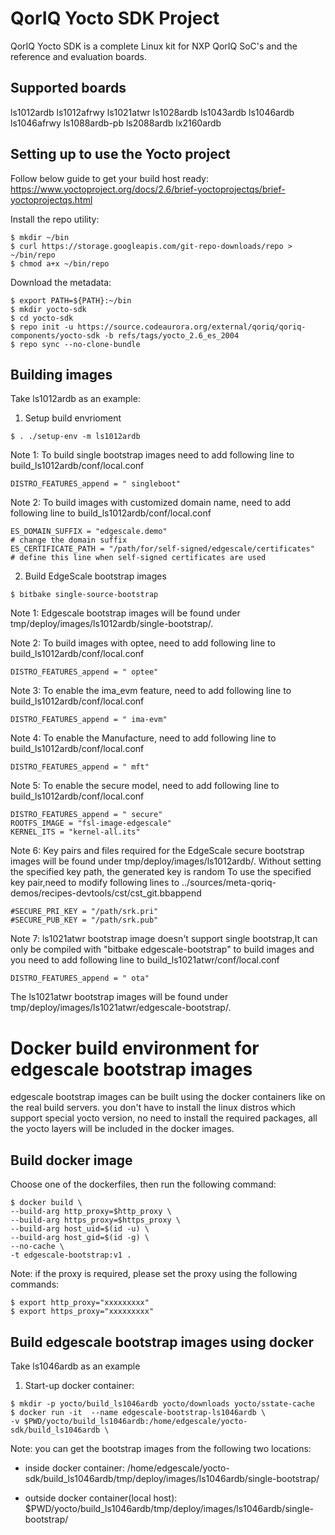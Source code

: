 # QorIQ Yocto SDK Project
QorIQ Yocto SDK is a complete Linux kit for NXP QorIQ SoC's and 
the reference and evaluation boards.

## Supported boards
ls1012ardb
ls1012afrwy
ls1021atwr
ls1028ardb
ls1043ardb
ls1046ardb
ls1046afrwy
ls1088ardb-pb
ls2088ardb
lx2160ardb
 

## Setting up to use the Yocto project
Follow below guide to get your build host ready:
https://www.yoctoproject.org/docs/2.6/brief-yoctoprojectqs/brief-yoctoprojectqs.html

Install the repo utility:
```
$ mkdir ~/bin
$ curl https://storage.googleapis.com/git-repo-downloads/repo > ~/bin/repo
$ chmod a+x ~/bin/repo
```

Download the metadata:
```
$ export PATH=${PATH}:~/bin
$ mkdir yocto-sdk
$ cd yocto-sdk
$ repo init -u https://source.codeaurora.org/external/qoriq/qoriq-components/yocto-sdk -b refs/tags/yocto_2.6_es_2004
$ repo sync --no-clone-bundle
```

## Building images
Take ls1012ardb as an example:

1. Setup build envrioment
```
$ . ./setup-env -m ls1012ardb
```

Note 1: To build single bootstrap images need to add following line to build_ls1012ardb/conf/local.conf
```
DISTRO_FEATURES_append = " singleboot"
```

Note 2: To build images with customized domain name, need to add following line to build_ls1012ardb/conf/local.conf
```
ES_DOMAIN_SUFFIX = "edgescale.demo"                                    # change the domain suffix
ES_CERTIFICATE_PATH = "/path/for/self-signed/edgescale/certificates"   # define this line when self-signed certificates are used
```


2. Build EdgeScale bootstrap images
```
$ bitbake single-source-bootstrap
```

Note 1: Edgescale bootstrap images will be found under tmp/deploy/images/ls1012ardb/single-bootstrap/.

Note 2: To build images with optee, need to add following line to build_ls1012ardb/conf/local.conf
```
DISTRO_FEATURES_append = " optee"
```
Note 3: To enable the ima_evm feature, need to add following line to build_ls1012ardb/conf/local.conf
```
DISTRO_FEATURES_append = " ima-evm"
```
Note 4: To enable the Manufacture, need to add following line to build_ls1012ardb/conf/local.conf
```
DISTRO_FEATURES_append = " mft"
```
Note 5: To enable the secure model, need to add following line to build_ls1012ardb/conf/local.conf
```
DISTRO_FEATURES_append = " secure"
ROOTFS_IMAGE = "fsl-image-edgescale"
KERNEL_ITS = "kernel-all.its"
```
Note 6: Key pairs and files required for the EdgeScale secure bootstrap images will be found under tmp/deploy/images/ls1012ardb/.
        Without setting the specified key path, the generated key is random
        To use the specified key pair,need to modify following lines to ../sources/meta-qoriq-demos/recipes-devtools/cst/cst_git.bbappend
```
#SECURE_PRI_KEY = "/path/srk.pri"
#SECURE_PUB_KEY = "/path/srk.pub"
```
Note 7: ls1021atwr bootstrap image doesn't support single bootstrap,It can only be compiled with "bitbake edgescale-bootstrap" to build images
and you need to add following line to build_ls1021atwr/conf/local.conf
```
DISTRO_FEATURES_append = " ota"
```
The ls1021atwr bootstrap images will be found under tmp/deploy/images/ls1021atwr/edgescale-bootstrap/.

# Docker build environment for edgescale bootstrap images

edgescale bootstrap images can be built using the docker containers like on
the real build servers. you don't have to install the linux distros which
support special yocto version, no need to install the required packages,
all the yocto layers will be included in the docker images.

## Build docker image

Choose one of the dockerfiles, then run the following command:
```
$ docker build \
--build-arg http_proxy=$http_proxy \
--build-arg https_proxy=$https_proxy \
--build-arg host_uid=$(id -u) \
--build-arg host_gid=$(id -g) \
--no-cache \
-t edgescale-bootstrap:v1 .
```
Note:
if the proxy is required, please set the proxy using the following commands:
```
$ export http_proxy="xxxxxxxxx"
$ export https_proxy="xxxxxxxxx"
```

## Build edgescale bootstrap images using docker

Take ls1046ardb as an example
1. Start-up docker container:
```
$ mkdir -p yocto/build_ls1046ardb yocto/downloads yocto/sstate-cache
$ docker run -it  --name edgescale-bootstrap-ls1046ardb \
-v $PWD/yocto/build_ls1046ardb:/home/edgescale/yocto-sdk/build_ls1046ardb \
```

Note:
you can get the bootstrap images from the following two locations:
+ inside docker container:
/home/edgescale/yocto-sdk/build_ls1046ardb/tmp/deploy/images/ls1046ardb/single-bootstrap/

+ outside docker container(local host):
$PWD/yocto/build_ls1046ardb/tmp/deploy/images/ls1046ardb/single-bootstrap/

